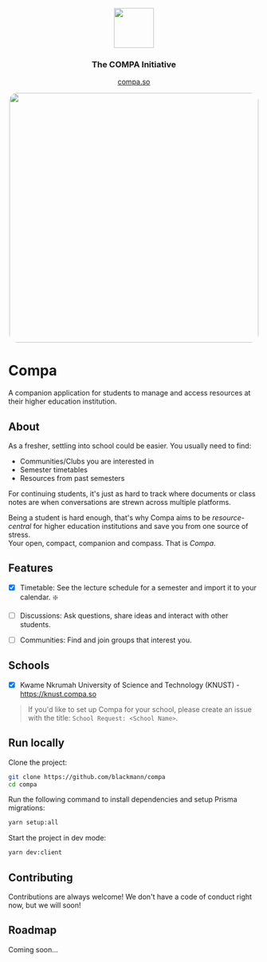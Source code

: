 <p align="center"><img src="client/public/sym-outline.svg" width="80"/></p>

<h3 align="center">The COMPA Initiative</h3>
<p align="center"><a href="https://compa.so">compa.so</a></p>

<p align="center"><img src="assets/sc-timetable.png" style="border-radius: 1rem" width="500"/></p>

# Compa

A companion application for students to manage and access resources at their higher education institution.

## About

As a fresher, settling into school could be easier. You usually need to find:

- Communities/Clubs you are interested in
- Semester timetables
- Resources from past semesters

For continuing students, it's just as hard to track where documents or class notes are when conversations are strewn across multiple platforms.

Being a student is hard enough, that's why Compa aims to be _resource-central_ for higher education institutions and save you from one source of stress.  
Your open, compact, companion and compass. That is _Compa_.

## Features

- [x] Timetable: See the lecture schedule for a semester and import it to your calendar. ❇️

- [ ] Discussions: Ask questions, share ideas and interact with other students.

- [ ] Communities: Find and join groups that interest you.

## Schools

- [x] Kwame Nkrumah University of Science and Technology (KNUST) - <https://knust.compa.so>

> If you'd like to set up Compa for your school, please create an issue with the title: `School Request: <School Name>`.

## Run locally

Clone the project:

```bash
git clone https://github.com/blackmann/compa
cd compa
```

Run the following command to install dependencies and setup Prisma migrations:

```bash
yarn setup:all
```

Start the project in dev mode:

```bash
yarn dev:client
```

## Contributing

Contributions are always welcome! We don't have a code of conduct right now, but we will soon!

## Roadmap

Coming soon...
